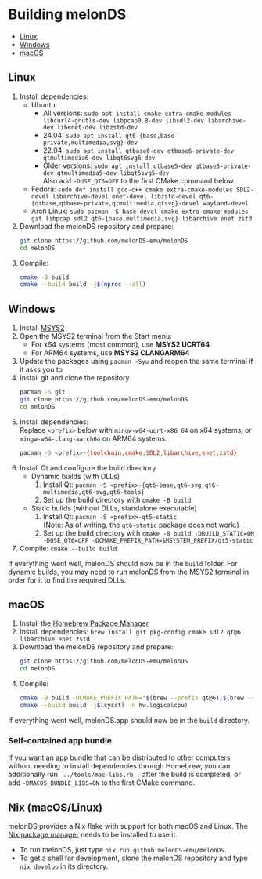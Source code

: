 # Building melonDS

* [Linux](#linux)
* [Windows](#windows)
* [macOS](#macos)

## Linux
1. Install dependencies:
   * Ubuntu:
     * All versions: `sudo apt install cmake extra-cmake-modules libcurl4-gnutls-dev libpcap0.8-dev libsdl2-dev libarchive-dev libenet-dev libzstd-dev`
     * 24.04: `sudo apt install qt6-{base,base-private,multimedia,svg}-dev`
     * 22.04: `sudo apt install qtbase6-dev qtbase6-private-dev qtmultimedia6-dev libqt6svg6-dev`
     * Older versions: `sudo apt install qtbase5-dev qtbase5-private-dev qtmultimedia5-dev libqt5svg5-dev`  
       Also add `-DUSE_QT6=OFF` to the first CMake command below.
   * Fedora: `sudo dnf install gcc-c++ cmake extra-cmake-modules SDL2-devel libarchive-devel enet-devel libzstd-devel qt6-{qtbase,qtbase-private,qtmultimedia,qtsvg}-devel wayland-devel`
   * Arch Linux: `sudo pacman -S base-devel cmake extra-cmake-modules git libpcap sdl2 qt6-{base,multimedia,svg} libarchive enet zstd`
2. Download the melonDS repository and prepare:
   ```bash
   git clone https://github.com/melonDS-emu/melonDS
   cd melonDS
   ```
3. Compile:
   ```bash
   cmake -B build
   cmake --build build -j$(nproc --all)
   ```

## Windows
1. Install [MSYS2](https://www.msys2.org/)
2. Open the MSYS2 terminal from the Start menu:
   * For x64 systems (most common), use **MSYS2 UCRT64**
   * For ARM64 systems, use **MSYS2 CLANGARM64**
3. Update the packages using `pacman -Syu` and reopen the same terminal if it asks you to
4. Install git and clone the repository
   ```bash
   pacman -S git
   git clone https://github.com/melonDS-emu/melonDS
   cd melonDS
   ```
5. Install dependencies:  
   Replace `<prefix>` below with `mingw-w64-ucrt-x86_64` on x64 systems, or `mingw-w64-clang-aarch64` on ARM64 systems.
   ```bash
   pacman -S <prefix>-{toolchain,cmake,SDL2,libarchive,enet,zstd}
   ```
6. Install Qt and configure the build directory
   * Dynamic builds (with DLLs)
     1. Install Qt: `pacman -S <prefix>-{qt6-base,qt6-svg,qt6-multimedia,qt6-svg,qt6-tools}`
     2. Set up the build directory with `cmake -B build`
   * Static builds (without DLLs, standalone executable)
     1. Install Qt: `pacman -S <prefix>-qt5-static`  
        (Note: As of writing, the `qt6-static` package does not work.)
     2. Set up the build directory with `cmake -B build -DBUILD_STATIC=ON -DUSE_QT6=OFF -DCMAKE_PREFIX_PATH=$MSYSTEM_PREFIX/qt5-static`
7. Compile: `cmake --build build`

If everything went well, melonDS should now be in the `build` folder. For dynamic builds, you may need to run melonDS from the MSYS2 terminal in order for it to find the required DLLs.

## macOS
1. Install the [Homebrew Package Manager](https://brew.sh)
2. Install dependencies: `brew install git pkg-config cmake sdl2 qt@6 libarchive enet zstd`
3. Download the melonDS repository and prepare:
   ```zsh
   git clone https://github.com/melonDS-emu/melonDS
   cd melonDS
   ```
4. Compile:
   ```zsh
   cmake -B build -DCMAKE_PREFIX_PATH="$(brew --prefix qt@6);$(brew --prefix libarchive)"
   cmake --build build -j$(sysctl -n hw.logicalcpu)
   ```
If everything went well, melonDS.app should now be in the `build` directory.

### Self-contained app bundle
If you want an app bundle that can be distributed to other computers without needing to install dependencies through Homebrew, you can additionally run `
../tools/mac-libs.rb .` after the build is completed, or add `-DMACOS_BUNDLE_LIBS=ON` to the first CMake command.

## Nix (macOS/Linux)

melonDS provides a Nix flake with support for both macOS and Linux. The [Nix package manager](https://nixos.org) needs to be installed to use it.

* To run melonDS, just type `nix run github:melonDS-emu/melonDS`.
* To get a shell for development, clone the melonDS repository and type `nix develop` in its directory.
